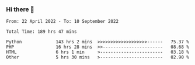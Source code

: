 ### Hi there 👋

<!--START_SECTION:waka-->

```text
From: 22 April 2022 - To: 10 September 2022

Total Time: 189 hrs 47 mins

Python             143 hrs 2 mins  >>>>>>>>>>>>>>>>>>>------   75.37 %
PHP                16 hrs 28 mins  >>-----------------------   08.68 %
HTML               6 hrs 1 min     >------------------------   03.18 %
Other              5 hrs 30 mins   >------------------------   02.90 %
```

<!--END_SECTION:waka-->

<!--
**umarfarouk98/umarfarouk98** is a ✨ _special_ ✨ repository because its `README.md` (this file) appears on your GitHub profile.

Here are some ideas to get you started:

- 🔭 I’m currently working on ...
- 🌱 I’m currently learning ...
- 👯 I’m looking to collaborate on ...
- 🤔 I’m looking for help with ...
- 💬 Ask me about ...
- 📫 How to reach me: ...
- 😄 Pronouns: ...
- ⚡ Fun fact: ...
-->
